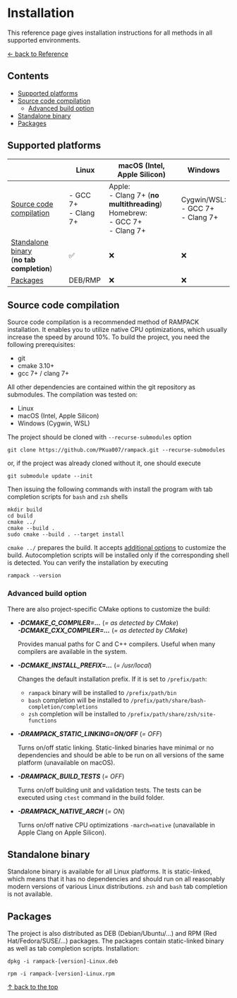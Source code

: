 # Installation

This reference page gives installation instructions for all methods in all supported environments.

[&larr; back to Reference](reference.md)


## Contents

* [Supported platforms](#supported-platforms)
* [Source code compilation](#source-code-compilation)
  * [Advanced build option](#advanced-build-option)
* [Standalone binary](#standalone-binary)
* [Packages](#packages)


## Supported platforms

|                                                                      | Linux                   | macOS (Intel, Apple Silicon)                                                            | Windows                                  |
|----------------------------------------------------------------------|-------------------------|-----------------------------------------------------------------------------------------|------------------------------------------|
| [Source code compilation](#source-code-compilation)                  | - GCC 7+<br/>- Clang 7+ | Apple:<br/>- Clang 7+ (**no multithreading**)<br/>Homebrew:<br/>- GCC 7+<br/>- Clang 7+ | Cygwin/WSL:<br/>- GCC 7+<br/>- Clang 7+  |
| [Standalone binary](#standalone-binary)<br />(**no tab completion**) | &#9989;                 | &#10060;                                                                                | &#10060;                                 |
| [Packages](#packages)                                                | DEB/RMP                 | &#10060;                                                                                | &#10060;                                 |


## Source code compilation

Source code compilation is a recommended method of RAMPACK installation. It enables you to utilize native CPU
optimizations, which usually increase the speed by around 10%. To build the project, you need the following
prerequisites:

- git
- cmake 3.10+
- gcc 7+ / clang 7+

All other dependencies are contained within the git repository as submodules. The compilation was tested on:

- Linux
- macOS (Intel, Apple Silicon)
- Windows (Cygwin, WSL)


The project should be cloned with
`--recurse-submodules` option

```shell
git clone https://github.com/PKua007/rampack.git --recurse-submodules
```

or, if the project was already cloned without it, one should execute

```shell
git submodule update --init
```

Then issuing the following commands with install the program with tab completion scripts for `bash` and `zsh` shells

```shell
mkdir build
cd build
cmake ../
cmake --build .
sudo cmake --build . --target install
```

`cmake ../` prepares the build. It accepts [additional options](#advanced-build-option) to customize the build.
Autocompletion scripts will be installed only if the corresponding shell is detected. You can verify the installation by
executing

```shell
rampack --version
```


### Advanced build option
There are also project-specific CMake options to customize the build:

* ***-DCMAKE_C_COMPILER=...*** (*= as detected by CMake*)<br />
  ***-DCMAKE_CXX_COMPILER=...*** (*= as detected by CMake*)

  Provides manual paths for C and C++ compilers. Useful when many compilers are available in the system.

* ***-DCMAKE_INSTALL_PREFIX=...*** (*= /usr/local*)

  Changes the default installation prefix. If it is set to `/prefix/path`:
  * `rampack` binary will be installed to `/prefix/path/bin`
  * `bash` completion will be installed to `/prefix/path/share/bash-completion/completions`
  * `zsh` completion will be installed to `/prefix/path/share/zsh/site-functions`

* ***-DRAMPACK_STATIC_LINKING=ON/OFF*** (*= OFF*)

  Turns on/off static linking. Static-linked binaries have minimal or no dependencies and should be able to be run on
  all versions of the same platform (unavailable on macOS).

* ***-DRAMPACK_BUILD_TESTS*** (*= OFF*)

  Turns on/off building unit and validation tests. The tests can be executed using `ctest` command in the build folder.

* ***-DRAMPACK_NATIVE_ARCH*** (*= ON*)

  Turns on/off native CPU optimizations `-march=native` (unavailable in Apple Clang on Apple Silicon).


## Standalone binary

Standalone binary is available for all Linux platforms. It is static-linked, which means that it has no dependencies and
should run on all reasonably modern versions of various Linux distributions. `zsh` and `bash` tab completion is not
available.


## Packages

The project is also distributed as DEB (Debian/Ubuntu/...) and RPM (Red Hat/Fedora/SUSE/...) packages. The packages
contain static-linked binary as well as tab completion scripts. Installation:

```shell
dpkg -i rampack-[version]-Linux.deb
```

```shell
rpm -i rampack-[version]-Linux.rpm
```


[&uarr; back to the top](#installation)